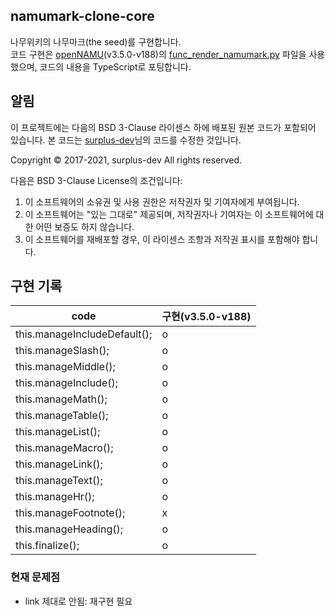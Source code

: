 ## namumark-clone-core

나무위키의 나무마크(the seed)를 구현합니다.\
코드 구현은 [openNAMU](https://github.com/openNAMU/openNAMU)(v3.5.0-v188)의 [func_render_namumark.py](https://github.com/openNAMU/openNAMU/blob/v3.5.0-v188/route/tool/func_render_namumark.py) 파일을 사용했으며, 코드의 내용을 TypeScript로 포팅합니다.

## 알림

이 프로젝트에는 다음의 BSD 3-Clause 라이센스 하에 배포된 원본 코드가 포함되어 있습니다. 본 코드는 [surplus-dev](https://github.com/surplus-dev)님의 코드를 수정한 것입니다.

Copyright © 2017-2021, surplus-dev
All rights reserved.

다음은 BSD 3-Clause License의 조건입니다:

1. 이 소프트웨어의 소유권 및 사용 권한은 저작권자 및 기여자에게 부여됩니다.
2. 이 소프트웨어는 "있는 그대로" 제공되며, 저작권자나 기여자는 이 소프트웨어에 대한 어떤 보증도 하지 않습니다.
3. 이 소프트웨어를 재배포할 경우, 이 라이센스 조항과 저작권 표시를 포함해야 합니다.

## 구현 기록

code | 구현(v3.5.0-v188)
--- | ---
this.manageIncludeDefault(); | o
this.manageSlash(); | o
this.manageMiddle(); | o
this.manageInclude(); | o
this.manageMath(); | o
this.manageTable(); | o
this.manageList(); | o
this.manageMacro(); | o
this.manageLink(); | o
this.manageText(); | o
this.manageHr(); | o
this.manageFootnote(); | x
this.manageHeading(); | o
this.finalize(); | o

### 현재 문제점

 * link 제대로 안됨: 재구현 필요